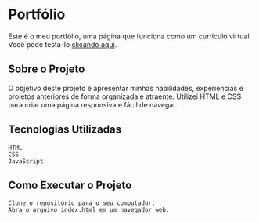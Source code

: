 # Portfólio

Este é o meu portfólio, uma página que funciona como um currículo virtual. Você pode testá-lo [clicando aqui](https://denisscarabelli.netlify.app/).


## Sobre o Projeto

O objetivo deste projeto é apresentar minhas habilidades, experiências e projetos anteriores de forma organizada e atraente. Utilizei HTML e CSS para criar uma página responsiva e fácil de navegar.

## Tecnologias Utilizadas

    HTML
    CSS
    JavaScript

## Como Executar o Projeto

    Clone o repositório para o seu computador.
    Abra o arquivo index.html em um navegador web.
